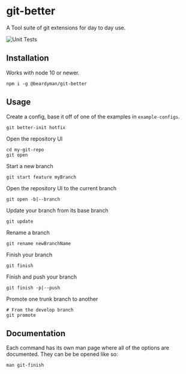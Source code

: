 # git-better
A Tool suite of git extensions for day to day use.

![Unit Tests](https://github.com/beardyman/git-better/workflows/Unit%20Tests/badge.svg)


## Installation
Works with node 10 or newer.
```shell script 
npm i -g @beardyman/git-better
```

## Usage
Create a config, base it off of one of the examples in `example-configs`.
```shell script
git better-init hotfix
```

Open the repository UI
```shell script
cd my-git-repo
git open
```

Start a new branch
```shell script
git start feature myBranch
```

Open the repository UI to the current branch
```shell script
git open -b|--branch
```

Update your branch from its base branch
```shell script
git update
```

Rename a branch
```shell script
git rename newBranchName
```

Finish your branch
```shell script
git finish
```

Finish and push your branch
```shell script
git finish -p|--push
```

Promote one trunk branch to another
```shell script
# From the develop branch
git promote
```

## Documentation
Each command has its own man page where all of the options are documented.
They can be be opened like so:
```shell script
man git-finish
```
